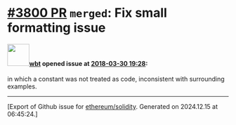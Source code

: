 # [\#3800 PR](https://github.com/ethereum/solidity/pull/3800) `merged`: Fix small formatting issue

#### <img src="https://avatars.githubusercontent.com/u/563406?v=4" width="50">[wbt](https://github.com/wbt) opened issue at [2018-03-30 19:28](https://github.com/ethereum/solidity/pull/3800):

in which a constant was not treated as code, inconsistent with surrounding examples.




-------------------------------------------------------------------------------



[Export of Github issue for [ethereum/solidity](https://github.com/ethereum/solidity). Generated on 2024.12.15 at 06:45:24.]

